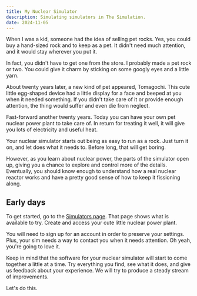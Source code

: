 ```yaml
---
title: My Nuclear Simulator
description: Simulating simulators in The Simulation.
date: 2024-11-05
---
```


When I was a kid, someone had the idea of selling pet rocks. Yes, you could buy a hand-sized rock and to keep as a pet. It didn't need much attention, and it would stay wherever you put it.

In fact, you didn't have to get one from the store. I probably made a pet rock or two. You could give it charm by sticking on some googly eyes and a little yarn.

About twenty years later, a new kind of pet appeared, Tomagochi. This cute little egg-shaped device had a little display for a face and beeped at you when it needed something. If you didn't take care of it or provide enough attention, the thing would suffer and even die from neglect.

Fast-forward another twenty years. Today you can have your own pet nuclear power plant to take care of. In return for treating it well, it will give you lots of electricity and useful heat.

Your nuclear simulator starts out being as easy to run as a rock. Just turn it on, and let does what it needs to. Before long, that will get boring.

However, as you learn about nuclear power, the parts of the simulator open up, giving you a chance to explore and control more of the details. Eventually, you should know enough to understand how a real nuclear reactor works and have a pretty good sense of how to keep it fissioning along.

## Early days

To get started, go to the [Simulators page](https://worldofnuclear.com/simulators). That page shows what is available to try. Create and access your cute little nuclear power plant.

You will need to sign up for an account in order to preserve your settings. Plus, your sim needs a way to contact you when it needs attention. Oh yeah, you're going to love it.

Keep in mind that the software for your nuclear simulator will start to come together a little at a time. Try everything you find, see what it does, and give us feedback about your experience. We will try to produce a steady stream of improvements.

Let's do this.
